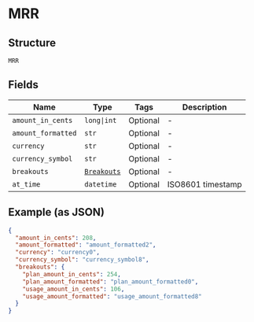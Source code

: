 
# MRR

## Structure

`MRR`

## Fields

| Name | Type | Tags | Description |
|  --- | --- | --- | --- |
| `amount_in_cents` | `long\|int` | Optional | - |
| `amount_formatted` | `str` | Optional | - |
| `currency` | `str` | Optional | - |
| `currency_symbol` | `str` | Optional | - |
| `breakouts` | [`Breakouts`](../../doc/models/breakouts.md) | Optional | - |
| `at_time` | `datetime` | Optional | ISO8601 timestamp |

## Example (as JSON)

```json
{
  "amount_in_cents": 208,
  "amount_formatted": "amount_formatted2",
  "currency": "currency0",
  "currency_symbol": "currency_symbol8",
  "breakouts": {
    "plan_amount_in_cents": 254,
    "plan_amount_formatted": "plan_amount_formatted0",
    "usage_amount_in_cents": 106,
    "usage_amount_formatted": "usage_amount_formatted8"
  }
}
```

